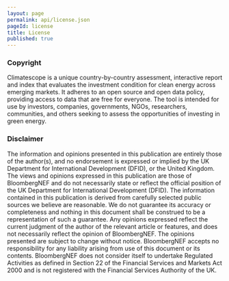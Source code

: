 ```yaml
---
layout: page
permalink: api/license.json
pageId: license
title: License
published: true
---
```


### Copyright
Climatescope is a unique country-by-country assessment, interactive report and index that evaluates the investment condition for clean energy across emerging markets. It adheres to an open source and open data policy, providing access to data that are free for everyone. The tool is intended for use by investors, companies, governments, NGOs, researchers, communities, and others seeking to assess the opportunities of investing in green energy.

### Disclaimer
The information and opinions presented in this publication are entirely those of the author(s), and no endorsement is expressed or implied by the UK Department for International Development (DFID), or the United Kingdom. The views and opinions expressed in this publication are those of BloombergNEF and do not necessarily state or reflect the official position of the UK Department for International Development (DFID).
The information contained in this publication is derived from carefully selected public sources we believe are reasonable. We do not guarantee its accuracy or completeness and nothing in this document shall be construed to be a representation of such a guarantee. Any opinions expressed reflect the current judgment of the author of the relevant article or features, and does not necessarily reflect the opinion of BloombergNEF.
The opinions presented are subject to change without notice. BloombergNEF accepts no responsibility for any liability arising from use of this document or its contents. BloombergNEF does not consider itself to undertake Regulated Activities as defined in Section 22 of the Financial Services and Markets Act 2000 and is not registered with the Financial Services Authority of the UK.
